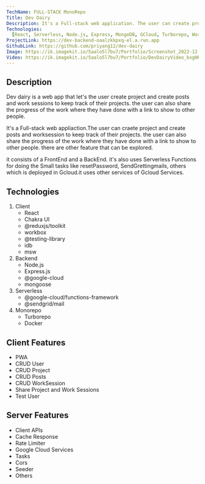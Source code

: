 ```yaml
---
TechName: FULL-STACK MonoRepo
Title: Dev Dairy
Description: It's a Full-stack web application. The user can create project and create posts and Worksessions to keep track of their projects. the user can also share the progress of the work where they have done with a link to show to other people. there are other feature that can be explored.
Technologies:
  [React, Serverless, Node.js, Express, MongoDB, GCloud, Turborepo, Workbox]
ProjectLink: https://dev-backend-oaalzkkpxq-el.a.run.app
GithubLink: https://github.com/priyang12/dev-dairy
Image: https://ik.imagekit.io/5aalo5l7bu7/Portfolio/Screenshot_2022-12-25_at_1.37.41_AM_AH3s9zRSN.png?ik-sdk-version=javascript-1.4.3&updatedAt=1672075778397
Video: https://ik.imagekit.io/5aalo5l7bu7/Portfolio/DevDairyVideo_bxgHRWRXN.mp4?ik-sdk-version=javascript-1.4.3&updatedAt=1672075666105
---
```


## Description

Dev dairy is a web app that let's the user create project and create posts and work sessions to keep track of their projects. the user can also share the progress of the work where they have done with a link to show to other people.

It's a Full-stack web appliaction.The user can craete project and create posts and worksession to keep track of their projects. the user can also share the progress of the work where they have done with a link to show to other people. there are other feature that can be explored.

it consists of a FrontEnd and a BackEnd. it's also uses Serverless Functions for doing the Small tasks like resetPassword, SendGrettingmails, others which is deployed in Gcloud.it uses other services of Gcloud Services.

## Technologies

1. Client
   - React
   - Chakra UI
   - @reduxjs/toolkit
   - workbox
   - @testing-library
   - idb
   - msw
2. Backend
   - Node.js
   - Express.js
   - @google-cloud
   - mongoose
3. Serverless
   - @google-cloud/functions-framework
   - @sendgrid/mail
4. Monorepo
   - Turborepo
   - Docker

## Client Features

- PWA
- CRUD User
- CRUD Project
- CRUD Posts
- CRUD WorkSession
- Share Project and Work Sessions
- Test User

## Server Features

- Client APIs
- Cache Response
- Rate Limiter
- Google Cloud Services
- Tasks
- Cors
- Seeder
- Others
